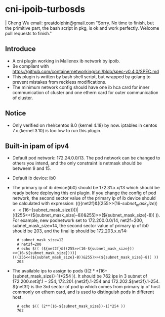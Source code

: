# cni-ipoib-turbosds
| Cheng Wu  email: greatdolphin@gmail.com
"Sorry. No time to finish, but the primitive part, the bash script in pkg, is ok and work perfectly. Welcome pull requests to finish."

## Introduce
* A cni plugin working in Mallenox ib network by ipoib.
* Be compliant with https://github.com/containernetworking/cni/blob/spec-v0.4.0/SPEC.md
* This plugin is written by bash shell script, but wrapped by golang to prevent mistakes from reckless modifications.
* The minimum network config should have one ib hca card for inner communication of cluster and one ethern card for outer communication of cluster.

## Notice
* Only verified on rhel/centos 8.0 (kernel 4.18) by now. iptables in centos 7.x (kernel 3.10) is too low to run this plugin.

## Built-in ipam of ipv4
* Default pod network: 172.24.0.0/13. The pod network can be changed to others you intend, and the only constraint is netmask should be betweem 9 and 15.
* Default ib device: ib0
* The primary ip of ib device(ib0) should be 172.31.x.x/13 which should be ready before deploying this cni plugin. If you change the config of pod network, the second sector value of the primary ip of ib device should be calculated with expression: $(( (${net2f}&((255>>(16-${subnet_mask_size}))<<(16-${subnet_mask_size})))|(((255<<(${subnet_mask_size}-8))&255)>>(${subnet_mask_size}-8)) )). For example, new podnetwork set to 172.200.0.0/14, net2f=200, subnet_mask_size=14, the second sector value of primary ip of ib0 should be 203, and the final ip should be 172.203.x.x/14:

        # subnet_mask_size=12
        # net2f=200
        # echo $(( (${net2f}&((255>>(16-${subnet_mask_size}))<<(16-${subnet_mask_size})))|(((255<<(${subnet_mask_size}-8))&255)>>(${subnet_mask_size}-8)) ))
        203
* The available ips to assign to pods $(( (2**(16-${subnet_mask_size})-1)*254 )). It should be 762 ips in 3 subnet of 172.200.${net3f}.1-254, 172.201.${net3f}.1-254 and 172.202.${net3f}.1-254. ${net3f} is the 3rd sector of pod ip which comes from primary ip of host commonly on ethern card, and is used to distinguish pods in different host.

        # echo $(( (2**(16-${subnet_mask_size})-1)*254 ))
        762
